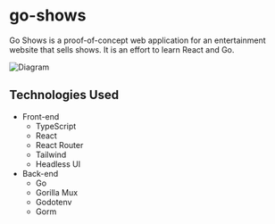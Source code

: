 # go-shows

Go Shows is a proof-of-concept web application for an entertainment website that sells shows. It is an effort to learn React and Go.

![Diagram](docs/diagram.png)

## Technologies Used

- Front-end
  - TypeScript
  - React
  - React Router
  - Tailwind
  - Headless UI
- Back-end
  - Go
  - Gorilla Mux
  - Godotenv
  - Gorm
